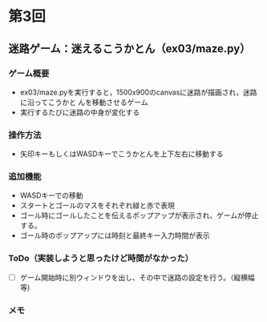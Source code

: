 # 第3回
## 迷路ゲーム：迷えるこうかとん（ex03/maze.py）
### ゲーム概要
- ex03/maze.pyを実行すると，1500x900のcanvasに迷路が描画され，迷路に沿ってこうかと
んを移動させるゲーム
- 実行するたびに迷路の中身が変化する
### 操作方法
- 矢印キーもしくはWASDキーでこうかとんを上下左右に移動する
### 追加機能
- WASDキーでの移動
- スタートとゴールのマスをそれぞれ緑と赤で表現
- ゴール時にゴールしたことを伝えるポップアップが表示され、ゲームが停止する。
- ゴール時のポップアップには時刻と最終キー入力時間が表示
### ToDo（実装しようと思ったけど時間がなかった）
- [ ] ゲーム開始時に別ウィンドウを出し、その中で迷路の設定を行う。（縦横幅等)
### メモ
